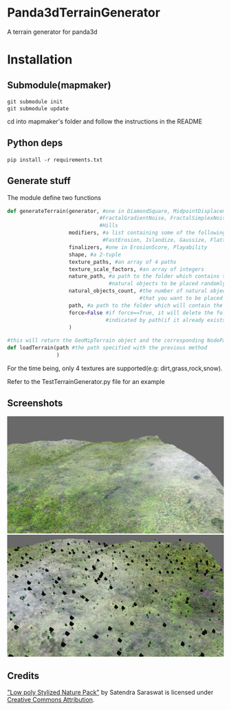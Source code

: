 # Panda3dTerrainGenerator
A terrain generator for panda3d

# Installation

## Submodule(mapmaker)
```
git submodule init
git submodule update
```

cd into mapmaker's folder and follow the instructions in the README

## Python deps
```
pip install -r requirements.txt
```

## Generate stuff
The module define two functions
```python
def generateTerrain(generator, #one in DiamondSquare, MidpointDisplacement, FractalValueNoise,
                              #FractalGradientNoise, FractalSimplexNoise, FractalCellNoise,
                              #Hills
                    modifiers, #a list containing some of the following: ThermalErosion, HydraulicErosion,
                               #FastErosion, Islandize, Gaussize, Flatten, Smooth
                    finalizers, #one in ErosionScore, Playability
                    shape, #a 2-tuple
                    texture_paths, #an array of 4 paths
                    texture_scale_factors, #an array of integers
                    nature_path, #a path to the folder which contains the 
                                 #natural objects to be placed randomly
                    natural_objects_count, #the number of natural objects
                                           #that you want to be placed
                    path, #a path to the folder which will contain the generated data
                    force=False #if force==True, it will delete the folder 
                                #indicated by path(if it already exists)
                    )
```

```python
#this will return the GeoMipTerrain object and the corresponding NodePath 
def loadTerrain(path #the path specified with the previous method
                )
```

For the time being, only 4 textures are supported(e.g: dirt,grass,rock,snow). 

Refer to the TestTerrainGenerator.py file for an example

## Screenshots
![Image](./screenshots/screenshot.png)
![Image](./screenshots/screenshot2.png)

## Credits
["Low poly Stylized Nature Pack"](https://skfb.ly/6VZTt) by Satendra Saraswat is licensed under [Creative Commons Attribution](http://creativecommons.org/licenses/by/4.0/).
